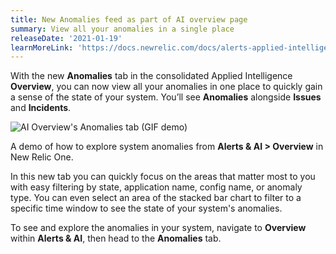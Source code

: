 ```yaml
---
title: New Anomalies feed as part of AI overview page
summary: View all your anomalies in a single place
releaseDate: '2021-01-19'
learnMoreLink: 'https://docs.newrelic.com/docs/alerts-applied-intelligence/new-relic-alerts/get-started/alerts-ai-overview-page#anomalies'
---
```


With the new **Anomalies** tab in the consolidated Applied Intelligence **Overview**, you can now view all your anomalies in one place to quickly gain a sense of the state of your system. You’ll see **Anomalies** alongside **Issues** and **Incidents**.

![AI Overview's Anomalies tab (GIF demo)](/images/AI-Overview_Anomalies-Tab_Small_20210120.gif "AI Overview's Anomalies tab (GIF demo)")

A demo of how to explore system anomalies from **Alerts & AI > Overview** in New Relic One.

In this new tab you can quickly focus on the areas that matter most to you with easy filtering by state, application name, config name, or anomaly type. You can even select an area of the stacked bar chart to filter to a specific time window to see the state of your system's anomalies.

To see and explore the anomalies in your system, navigate to **Overview** within **Alerts & AI**, then head to the **Anomalies** tab.
